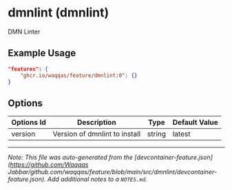 
# dmnlint (dmnlint)

DMN Linter

## Example Usage

```json
"features": {
    "ghcr.io/waqqas/feature/dmnlint:0": {}
}
```

## Options

| Options Id | Description | Type | Default Value |
|-----|-----|-----|-----|
| version | Version of dmnlint to install | string | latest |



---

_Note: This file was auto-generated from the [devcontainer-feature.json](https://github.com/Waqqas Jabbar/github.com/waqqas/feature/blob/main/src/dmnlint/devcontainer-feature.json).  Add additional notes to a `NOTES.md`._
